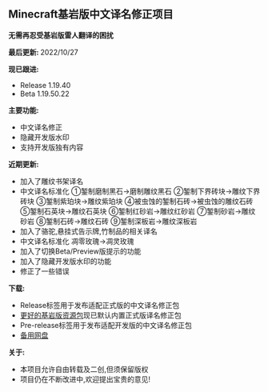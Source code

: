 ## Minecraft基岩版中文译名修正项目

<b>无需再忍受基岩版雷人翻译的困扰</b>

<b>最后更新: </b>2022/10/27<br>

<b>现已跟进:</b>
- Release 1.19.40
- Beta 1.19.50.22

<b>主要功能:</b>

- 中文译名修正
- 隐藏开发版水印
- 支持开发版独有内容

<b>近期更新:</b>

- 加入了雕纹书架译名
- 中文译名标准化 ①錾制磨制黑石->磨制雕纹黑石 ②錾制下界砖块->雕纹下界砖块 ③錾制紫珀块->雕纹紫珀块 ④被虫蚀的錾制石砖->被虫蚀的雕纹石砖 ⑤錾制石英块->雕纹石英块 ⑥錾制红砂岩->雕纹红砂岩 ⑦錾制砂岩->雕纹砂岩 ⑧錾制石砖->雕纹石砖 ⑨錾制深板岩->雕纹深板岩
- 加入了骆驼,悬挂式告示牌,竹制品的相关译名
- 中文译名标准化 凋零玫瑰->凋灵玫瑰
- 加入了切换Beta/Preview版提示的功能
- 加入了隐藏开发版水印的功能
- 修正了一些错误

<b>下载:</b>
- Release标签用于发布适配正式版的中文译名修正包
- [更好的基岩版资源包](https://github.com/Spectrollay/mcpack_bb)现已默认内置正式版译名修正包
- Pre-release标签用于发布适配开发版的中文译名修正包
- [备用网盘](https://pan.huang1111.cn/s/5eOAul?path=/)

<b>关于:</b>
- 本项目允许自由转载及二创,但须保留版权
- 项目仍在不断改进中,欢迎提出宝贵的意见!
